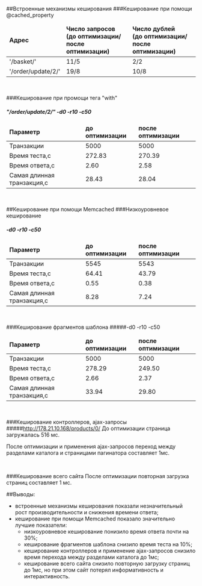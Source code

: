 ##Встроенные механизмы кеширования
###Кеширование при помощи @cached_property
<table>
    <thead>
        <td> <b>Адрес</b> </td>
        <td> <b>Число запросов<br>(до оптимизации/ после оптимизации)</b> </td>
        <td> <b>Число дублей<br>(до оптимизации/ после оптимизации)</b> </td>
    </thead>
    <tbody>
        <tr>
            <td>'/basket/'</td>
            <td>11/5</td>
            <td>2/2</td>
        </tr>
        <tr>
            <td>'/order/update/2/'</td>
            <td>19/8</td>
            <td>10/8</td>
        </tr>
    </tbody>
</table>
<br>

###Кеширование при промощи тега "with"
##### "/order/update/2/"  -d0 -r10 -c50
<table>
    <thead>
        <td> <b>Параметр</b> </td>
        <td> <b>до оптимизации</b> </td>
        <td> <b>после оптимизации</b> </td>
    </thead>
    <tbody>
        <tr>
            <td>Транзакции</td>
            <td>5000</td>
            <td>5000</td>
        </tr>       
        <tr>
            <td>Время теста,с</td>
            <td>272.83</td>
            <td>270.39</td>
        </tr>       
        <tr>
            <td>Время ответа,с</td>
            <td>2.60</td>
            <td>2.58</td>
        </tr>
        <tr>
            <td>Самая длинная транзакция,с</td>
            <td>28.43</td>
            <td>28.04</td>
        </tr>
    </tbody>
</table>  
<br>

##Кеширование при помощи Memcached
###Низкоуровневое кеширование
#####  -d0 -r10 -c50
<table>
    <thead>
        <td> <b>Параметр</b> </td>
        <td> <b>до оптимизации</b> </td>
        <td> <b>после оптимизации</b> </td>
    </thead>
    <tbody>
        <tr>
            <td>Транзакции</td>
            <td>5545</td>
            <td>5543</td>
        </tr>       
        <tr>
            <td>Время теста,с</td>
            <td>64.41</td>
            <td>43.79</td>
        </tr>       
        <tr>
            <td>Время ответа,с</td>
            <td>0.55</td>
            <td>0.38</td>
        </tr>
        <tr>
            <td>Самая длинная транзакция,с</td>
            <td>8.28</td>
            <td>7.24</td>
        </tr>
    </tbody>
</table>  
<br>

###Кеширование фрагментов шаблона
#####-d0 -r10 -c50
<table>
    <thead>
        <td> <b>Параметр</b> </td>
        <td> <b>до оптимизации</b> </td>
        <td> <b>после оптимизации</b> </td>
    </thead>
    <tbody>
        <tr>
            <td>Транзакции</td>
            <td>5000</td>
            <td>5000</td>
        </tr>       
        <tr>
            <td>Время теста,с</td>
            <td>278.29</td>
            <td>249.50</td>
        </tr>       
        <tr>
            <td>Время ответа,с</td>
            <td>2.66</td>
            <td>2.37</td>
        </tr>
        <tr>
            <td>Самая длинная транзакция,с</td>
            <td>33.94</td>
            <td>29.80</td>
        </tr>
    </tbody>
</table>  
<br>

###Кеширование контроллеров, ajax-запросы
#####http://178.21.10.168/products/0/
До оптимизации страница загружалась 516 мс.

После оптимизации и применения ajax-запросов переход между разделами каталога и 
страницами пагинатора составляет 1мс.

<br>


###Кеширование всего сайта
После оптимизации повторная загрузка страниц составляет 1 мс.

##Выводы:
- встроенные механизмы кеширования показали незначительный рост производительности и снижения времени ответа;
- кеширование при помощи Memcached показало значительно лучшие показатели:
    - низкоуровневое кеширование понизило время ответа почти на 30%;
    - кеширование фрагментов шаблона снизило время теста на 10%;
    - кеширование контроллеров и применение ajax-запросов снизило время перехода между разделами каталога до 1мс;
    - кеширование всего сайта снизило повторную загрузку страниц до 1мс, но при этом сайт потерял информативность
      и интерактивность.